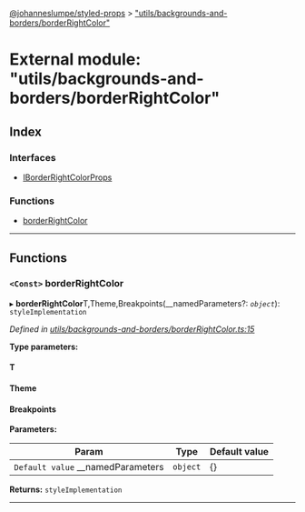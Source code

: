 [@johanneslumpe/styled-props](../README.md) > ["utils/backgrounds-and-borders/borderRightColor"](../modules/_utils_backgrounds_and_borders_borderrightcolor_.md)

# External module: "utils/backgrounds-and-borders/borderRightColor"

## Index

### Interfaces

* [IBorderRightColorProps](../interfaces/_utils_backgrounds_and_borders_borderrightcolor_.iborderrightcolorprops.md)

### Functions

* [borderRightColor](_utils_backgrounds_and_borders_borderrightcolor_.md#borderrightcolor)

---

## Functions

<a id="borderrightcolor"></a>

### `<Const>` borderRightColor

▸ **borderRightColor**T,Theme,Breakpoints(__namedParameters?: *`object`*): `styleImplementation`

*Defined in [utils/backgrounds-and-borders/borderRightColor.ts:15](https://github.com/johanneslumpe/styled-props/blob/3abf398/src/utils/backgrounds-and-borders/borderRightColor.ts#L15)*

**Type parameters:**

#### T 
#### Theme 
#### Breakpoints 
**Parameters:**

| Param | Type | Default value |
| ------ | ------ | ------ |
| `Default value` __namedParameters | `object` |  {} |

**Returns:** `styleImplementation`

___

